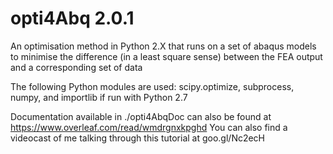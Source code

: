 # opti4Abq 2.0.1

An optimisation method in Python 2.X that runs on a set of abaqus models to minimise the difference (in a least square sense) between the FEA output and a corresponding set of data

The following Python modules are used: scipy.optimize, subprocess, numpy, and importlib if run with Python 2.7

Documentation available in ./opti4AbqDoc can also be found at https://www.overleaf.com/read/wmdrgnxkpghd
You can also find a videocast of me talking through this tutorial at goo.gl/Nc2ecH
